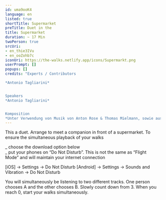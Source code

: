 ```yaml
---
id: uma9ooK4
language: en
listed: true
shortTitle: Supermarket
preTitle: Duet in the
title: Supermarket
duration: ~ 17 Min
twoPerson: true
srcUri:
- en_thie3IVu
- en_ooZohb7c
iconUri: https://the-walks.netlify.app/icons/Supermarkt.png
userPrompt: []
popups: []
credits: "Experts / Contributors

*Antonio Tagliarini*


Speakers
*Antonio Tagliarini*


Komposition
*Unter Verwendung von Musik von Anton Rose & Thomas Mielmann, sowie aus dem Film “Four rebounds to death” von Laurids Koehne und Tibor Koehne, Komponiert von Linus Rogsch, Produziert von: Laurids Koehne und Tibor Koehne. Weitere Sounds von Rimini Protokoll.*"
---
```

This a duet. Arrange to meet a companion in front of a supermarket. 
To ensure the simultaneous playback of your walks

_ choose the download option below  
_ put your phones on “Do Not Disturb”. This is not the same as “Flight Mode” and will maintain your internet connection


[iOS] → Settings → Do Not Disturb
[Android] → Settings → Sounds and Vibration → Do Not Disturb


You will simultaneously be listening to two different tracks. One person chooses A and the other chooses B. Slowly count down from 3. When you reach 0, start your walks simultaneously.